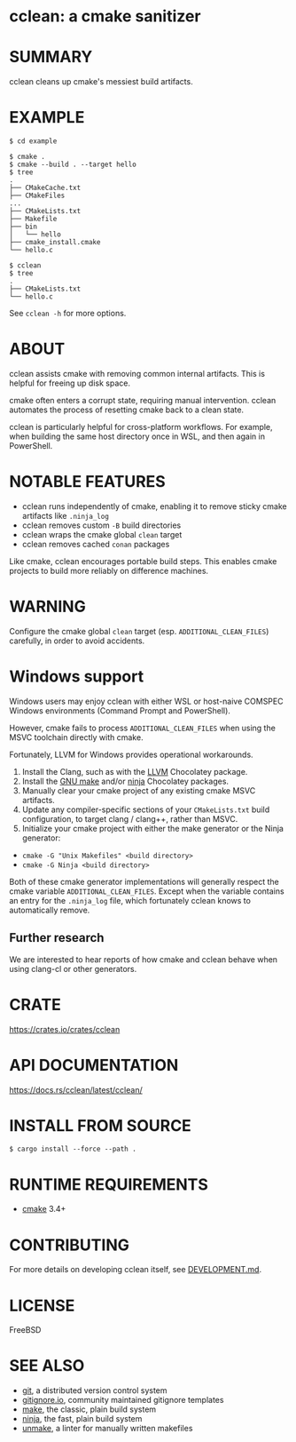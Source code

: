 # cclean: a cmake sanitizer

# SUMMARY

cclean cleans up cmake's messiest build artifacts.

# EXAMPLE

```console
$ cd example

$ cmake .
$ cmake --build . --target hello
$ tree
.
├── CMakeCache.txt
├── CMakeFiles
...
├── CMakeLists.txt
├── Makefile
├── bin
│   └── hello
├── cmake_install.cmake
└── hello.c

$ cclean
$ tree
.
├── CMakeLists.txt
└── hello.c
```

See `cclean -h` for more options.

# ABOUT

cclean assists cmake with removing common internal artifacts. This is helpful for freeing up disk space.

cmake often enters a corrupt state, requiring manual intervention. cclean automates the process of resetting cmake back to a clean state.

cclean is particularly helpful for cross-platform workflows. For example, when building the same host directory once in WSL, and then again in PowerShell.

# NOTABLE FEATURES

* cclean runs independently of cmake, enabling it to remove sticky cmake artifacts like `.ninja_log`
* cclean removes custom `-B` build directories
* cclean wraps the cmake global `clean` target
* cclean removes cached `conan` packages

Like cmake, cclean encourages portable build steps. This enables cmake projects to build more reliably on difference machines.

# WARNING

Configure the cmake global `clean` target (esp. `ADDITIONAL_CLEAN_FILES`) carefully, in order to avoid accidents.

# Windows support

Windows users may enjoy cclean with either WSL or host-naive COMSPEC Windows environments (Command Prompt and PowerShell).

However, cmake fails to process `ADDITIONAL_CLEAN_FILES` when using the MSVC toolchain directly with cmake.

Fortunately, LLVM for Windows provides operational workarounds.

1. Install the Clang, such as with the [LLVM](https://community.chocolatey.org/packages/llvm) Chocolatey package.
2. Install the [GNU make](https://community.chocolatey.org/packages/make) and/or [ninja](https://community.chocolatey.org/packages/ninja) Chocolatey packages.
2. Manually clear your cmake project of any existing cmake MSVC artifacts.
3. Update any compiler-specific sections of your `CMakeLists.txt` build configuration, to target clang / clang++, rather than MSVC.
4. Initialize your cmake project with either the make generator or the Ninja generator:

* `cmake -G "Unix Makefiles" <build directory>`
* `cmake -G Ninja <build directory>`

Both of these cmake generator implementations will generally respect the cmake variable `ADDITIONAL_CLEAN_FILES`. Except when the variable contains an entry for the `.ninja_log` file, which fortunately cclean knows to automatically remove.

## Further research

We are interested to hear reports of how cmake and cclean behave when using clang-cl or other generators.

# CRATE

https://crates.io/crates/cclean

# API DOCUMENTATION

https://docs.rs/cclean/latest/cclean/

# INSTALL FROM SOURCE

```console
$ cargo install --force --path .
```

# RUNTIME REQUIREMENTS

* [cmake](https://cmake.org/) 3.4+

# CONTRIBUTING

For more details on developing cclean itself, see [DEVELOPMENT.md](DEVELOPMENT.md).

# LICENSE

FreeBSD

# SEE ALSO

* [git](https://git-scm.com/), a distributed version control system
* [gitignore.io](https://www.toptal.com/developers/gitignore), community maintained gitignore templates
* [make](https://pubs.opengroup.org/onlinepubs/9699919799/utilities/make.html), the classic, plain build system
* [ninja](https://ninja-build.org/), the fast, plain build system
* [unmake](https://github.com/mcandre/unmake), a linter for manually written makefiles
